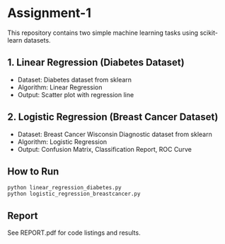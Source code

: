 # Assignment-1

This repository contains two simple machine learning tasks using scikit-learn datasets.

## 1. Linear Regression (Diabetes Dataset)
- Dataset: Diabetes dataset from sklearn
- Algorithm: Linear Regression
- Output: Scatter plot with regression line

## 2. Logistic Regression (Breast Cancer Dataset)
- Dataset: Breast Cancer Wisconsin Diagnostic dataset from sklearn
- Algorithm: Logistic Regression
- Output: Confusion Matrix, Classification Report, ROC Curve

## How to Run
```
python linear_regression_diabetes.py
python logistic_regression_breastcancer.py
```

## Report
See REPORT.pdf for code listings and results.
